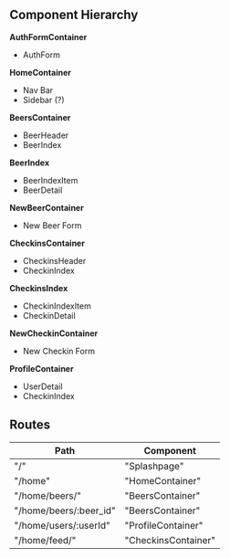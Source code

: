 ## Component Hierarchy

**AuthFormContainer**
 - AuthForm

**HomeContainer**
 - Nav Bar
 - Sidebar (?)

**BeersContainer**
  - BeerHeader
  - BeerIndex

**BeerIndex**
 - BeerIndexItem
 - BeerDetail

**NewBeerContainer**
  - New Beer Form

**CheckinsContainer**
  - CheckinsHeader
  - CheckinIndex

**CheckinsIndex**
 - CheckinIndexItem
 - CheckinDetail

**NewCheckinContainer**
  - New Checkin Form

**ProfileContainer**
  - UserDetail
  - CheckinIndex


## Routes
| Path                            | Component            |
|---------------------------------|----------------------|
| "/"                             | "Splashpage"         |
| "/home"                         | "HomeContainer"      |
| "/home/beers/"                  | "BeersContainer"     |
| "/home/beers/:beer_id"          | "BeersContainer"     |
| "/home/users/:userId"           | "ProfileContainer"   |
| "/home/feed/"                   | "CheckinsContainer"  |

